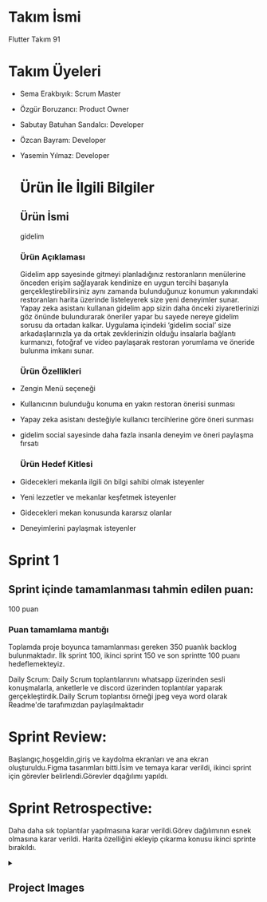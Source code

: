 
# Takım İsmi
Flutter Takım 91
# Takım Üyeleri
- Sema Erakbıyık: Scrum Master
- Özgür Boruzancı: Product Owner
- Sabutay Batuhan Sandalcı: Developer
- Özcan Bayram: Developer
- Yasemin Yılmaz: Developer

  # Ürün İle İlgili Bilgiler
  ## Ürün İsmi
  gidelim
  ### Ürün Açıklaması
  Gidelim app sayesinde gitmeyi planladığınız restoranların menülerine  önceden erişim sağlayarak kendinize en uygun tercihi başarıyla gerçekleştirebilirsiniz aynı zamanda bulunduğunuz konumun yakınındaki restoranları harita üzerinde listeleyerek size yeni deneyimler sunar. Yapay zeka asistanı kullanan gidelim app sizin daha önceki ziyaretlerinizi göz önünde bulundurarak öneriler yapar bu sayede nereye gidelim sorusu da ortadan kalkar. Uygulama içindeki ‘gidelim social’ size arkadaşlarınızla ya da ortak zevklerinizin olduğu insalarla bağlantı kurmanızı, fotoğraf ve video paylaşarak restoran yorumlama ve öneride bulunma imkanı sunar.
  ### Ürün Özellikleri
- Zengin Menü seçeneği
- Kullanıcının bulunduğu konuma en yakın restoran önerisi sunması 
- Yapay zeka asistanı desteğiyle kullanıcı tercihlerine göre öneri sunması
- gidelim social sayesinde daha fazla insanla deneyim ve öneri paylaşma fırsatı
  ### Ürün Hedef Kitlesi
- Gidecekleri mekanla ilgili ön bilgi sahibi olmak isteyenler
- Yeni lezzetler ve mekanlar keşfetmek isteyenler
- Gidecekleri mekan konusunda kararsız olanlar
- Deneyimlerini paylaşmak isteyenler

 # Sprint 1
 ## Sprint içinde tamamlanması tahmin edilen puan: 
 100 puan
 ### Puan tamamlama mantığı
Toplamda proje boyunca tamamlanması gereken 350 puanlık backlog bulunmaktadır. İlk sprint 100, ikinci sprint 150 ve son sprintte 100 puanı hedeflemekteyiz.

Daily Scrum: Daily Scrum toplantılarınını whatsapp üzerinden sesli konuşmalarla, anketlerle ve discord üzerinden toplantılar yaparak gerçekleştirdik.Daily Scrum toplantısı örneği jpeg veya word olarak Readme'de tarafımızdan paylaşılmaktadır




# Sprint Review:  
Başlangıç,hoşgeldin,giriş ve kaydolma ekranları ve ana ekran oluşturuldu.Figma tasarımları bitti.İsim ve temaya karar verildi, ikinci sprint için görevler belirlendi.Görevler dqağılımı yapıldı.

# Sprint Retrospective:
Daha daha sık toplantılar yapılmasına karar verildi.Görev dağılımının esnek olmasına karar verildi. Harita özelliğini ekleyip çıkarma konusu ikinci sprinte bırakıldı.








<html>
  <head></head>
  <body>
    <details>
    <summary><h2>Project Images</h2></summary>
  
      
![Proje görselleri](https://github.com/OzgurBoruzanci/OUA_Bootcamp_Flutter_91/assets/154309718/5e124555-4653-4793-bd78-5a0e51346bbf)

    
  <html>
  <head></head>
  <body>
    <details>
    <summary><h2>Daily Scrum Images</h2></summary>
  
![daily scrum](https://github.com/OzgurBoruzanci/OUA_Bootcamp_Flutter_91/assets/154309718/5fd6fb4a-b01a-4f43-b349-2ebdd62c13dd)


 

  




 
